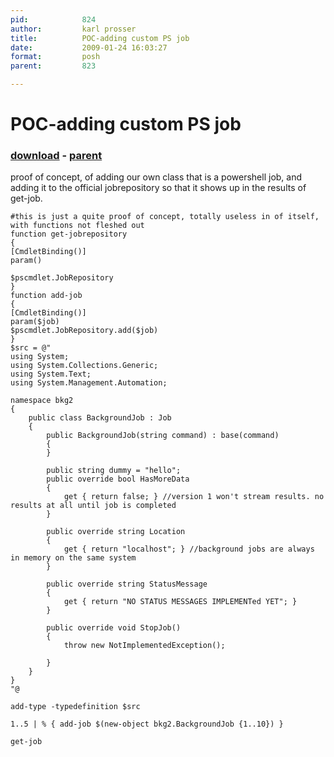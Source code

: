 ```yaml
---
pid:            824
author:         karl prosser
title:          POC-adding custom PS job
date:           2009-01-24 16:03:27
format:         posh
parent:         823

---
```


# POC-adding custom PS job

### [download](//scripts/824.ps1) - [parent](//scripts/823.md)

proof of concept, of adding our own class that is a powershell job, and adding it to the official jobrepository so that it shows up in the results of get-job.

```posh
#this is just a quite proof of concept, totally useless in of itself, with functions not fleshed out
function get-jobrepository
{
[CmdletBinding()] 
param()

$pscmdlet.JobRepository  
}
function add-job
{
[CmdletBinding()] 
param($job)
$pscmdlet.JobRepository.add($job)
}
$src = @"
using System;
using System.Collections.Generic;
using System.Text;
using System.Management.Automation;

namespace bkg2
{
    public class BackgroundJob : Job
    {
        public BackgroundJob(string command) : base(command)
        {
        }

        public string dummy = "hello";
        public override bool HasMoreData
        {
            get { return false; } //version 1 won't stream results. no results at all until job is completed
        }

        public override string Location
        {
            get { return "localhost"; } //background jobs are always in memory on the same system 
        }

        public override string StatusMessage
        {
            get { return "NO STATUS MESSAGES IMPLEMENTed YET"; }
        }

        public override void StopJob()
        {
            throw new NotImplementedException();
            
        }
    }
}
"@

add-type -typedefinition $src

1..5 | % { add-job $(new-object bkg2.BackgroundJob {1..10}) }

get-job

```
